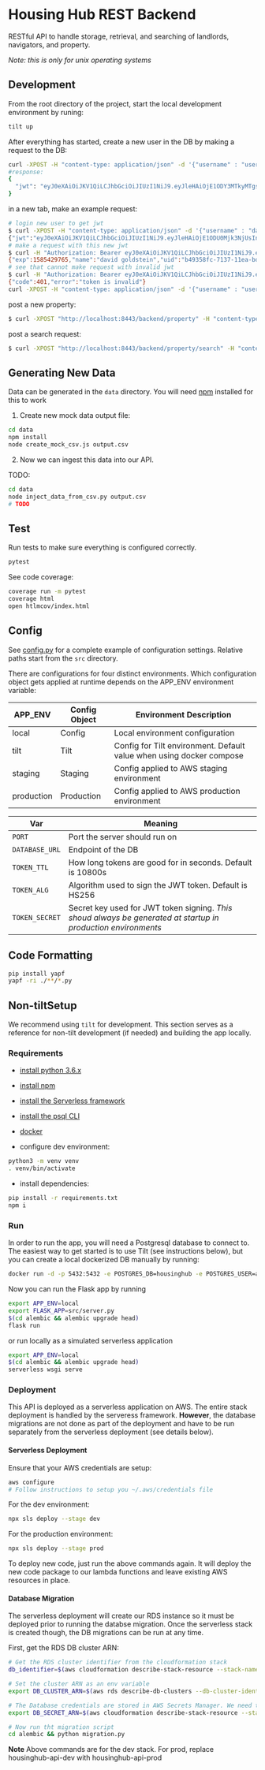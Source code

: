 # Housing Hub REST Backend 

RESTful API to handle storage, retrieval, and searching of landlords, navigators, and property.

*Note: this is only for unix operating systems*


## Development

From the root directory of the project, start the local development environment by runing:

```bash
tilt up
```

After everything has started, create a new user in the DB by making a request to the DB:

```bash
curl -XPOST -H "content-type: application/json" -d '{"username" : "user@gmail.com", "password" : "password", "role" : "navigator", "is_admin": true}' http://localhost:8443/backend/auth/register
#response:
{
  "jwt": "eyJ0eXAiOiJKV1QiLCJhbGciOiJIUzI1NiJ9.eyJleHAiOjE1ODY3MTkyMTgsInVpZCI6IjUxYjBiNjU0LWI0OTItNDgxOC1iYmI3LTVhNzFmY2FiYmE3MCIsInJvbGUiOiJuYXZpZ2F0b3IifQ.Zn0LsAPNkXXkV2x5wgaZuHrMEnWXMqFNSGdoWdkFiDk"
}
```

in a new tab, make an example request:
```bash
# login new user to get jwt
$ curl -XPOST -H "content-type: application/json" -d '{"username" : "david", "password" : "davidrulz"}' http://localhost:5000/auth/login 
{"jwt":"eyJ0eXAiOiJKV1QiLCJhbGciOiJIUzI1NiJ9.eyJleHAiOjE1ODU0Mjk3NjUsInVpZCI6ImI0OTM1OGZjLTcxMzctMTFlYS1iZDRmLWU0NzBiOGI2MTY4MyIsIm5hbWUiOiJkYXZpZCBnb2xkc3RlaW4ifQ.q6p91KS8iOme-K5baVlVSFBPW8K0kjdSJZ-IWSOF-cw"}
# make a request with this new jwt
$ curl -H "Authorization: Bearer eyJ0eXAiOiJKV1QiLCJhbGciOiJIUzI1NiJ9.eyJleHAiOjE1ODU0Mjk3NjUsInVpZCI6ImI0OTM1OGZjLTcxMzctMTFlYS1iZDRmLWU0NzBiOGI2MTY4MyIsIm5hbWUiOiJkYXZpZCBnb2xkc3RlaW4ifQ.q6p91KS8iOme-K5baVlVSFBPW8K0kjdSJZ-IWSOF-cw" http://localhost:5000/auth/status
{"exp":1585429765,"name":"david goldstein","uid":"b49358fc-7137-11ea-bd4f-e470b8b61683"}
# see that cannot make request with invalid jwt
$ curl -H "Authorization: Bearer eyJ0eXAiOiJKV1QiLCJhbGciOiJIUzI1NiJ9.eyJleHAiOjE1ODU0MzM0MjcsInVpZCI6IjNiOTJhZTVlLTcxNDAtMTFlYS1iZDRmLWU0NzBiOGI2MTY4MyIsIm5hbWUiOiJkYXZpZCBnb2xkc3RlaW4ifQ.j3bKF3YXalyHvFZ94LCZPN8HeuQEH5Bjbmusw-Js" http://localhost:5000/navigator
{"code":401,"error":"token is invalid"}
curl -XPOST -H "content-type: application/json" -d '{"username" : "user@gmail.com", "password" : "password", "role" : "navigator", "is_admin": true}' http://localhost:8443/backend/auth/register
```

post a new property: 

```bash
$ curl -XPOST "http://localhost:8443/backend/property" -H "content-type: application/json" -H "Authorization: Bearer eyJ0eXAiOiJKV1QiLCJhbGciOiJIUzI1NiJ9.eyJleHAiOjE1OTgzOTY5MTgsInVpZCI6IjE4YmNiODA4LThkNTEtNDNmOS05N2NkLThhNzNkOGNhOWRhOCIsInJvbGUiOiJuYXZpZ2F0b3IifQ.S2qB5YPLPnikvIQmxA1_WVwVOZrnSILMGUJfGvF5oq0" -d '{"address":"2101 JPA", "allow_criminal_records":true, "application_fee":5000,"background_screening_company":"Cville Background Screening","bathrooms":3,"bedrooms":4,"near_busstop":true,"contact_method":["phone"],"credit_screening_company":"Cville Credit Screening","date_first_available":"2020-06-30","deposit":700,"elevator":false,"floor":3,"has_basement":false,"housing_type":"apartment","is_available":true,"landlord_id":"842fbb73-e377-4914-bfc7-b442a3eef5ba","last_contact_date":"2020-03-20","last_contacted_by":"842fbb73-e377-4914-bfc7-b442a3eef5ba","last_month_rent_required":true,"listing_date":"2020-03-20","monthly_rent":700,"navigator_id":"842fbb73-e377-4914-bfc7-b442a3eef5ba","potential_month_available":5,"property_name":"Maywood Apartment","school_district":"CHS","shared_bathrooms":1,"unit_apt_no":"4","voucher_type_accepted":[],"voucher_type_not_accepted":[],"wheelchair_accessibility":true,"where_listed":["Zillow"],"year_available":2020,"zip_code":"22903"}'
```

post a search request: 

```bash
$ curl -XPOST "http://localhost:8443/backend/property/search" -H "content-type: application/json" -H "Authorization: Bearer eyJ0eXAiOiJKV1QiLCJhbGciOiJIUzI1NiJ9.eyJleHAiOjE1OTgzOTgyMjIsInVpZCI6IjE4YmNiODA4LThkNTEtNDNmOS05N2NkLThhNzNkOGNhOWRhOCIsInJvbGUiOiJuYXZpZ2F0b3IifQ.JCLGyQ3LwT-vJjmLmL6_RFSzmM0V-4JKPyyb7iUDvFU" -d '{ "pagination": { "page": 0, "results_per_page": 25}, "searchFields": { "bathrooms": 2, "bedrooms": 2, "date_available": "2008-10-11", "housing_type": ["apartment", "shared house"], "max_rent": 1000, "zip_code": ["22456", "22903", "22902"], "bus_line": true, "pets_allowed": true, "wheelchair_accessibility": true, "background_check_required": true} }'
```



## Generating New Data

Data can be generated in the `data` directory. You will need [npm](https://www.npmjs.com/get-npm) installed for this to work

1. Create new mock data output file:

```bash
cd data
npm install
node create_mock_csv.js output.csv
```

2. Now we can ingest this data into our API.

TODO:

```bash
cd data
node inject_data_from_csv.py output.csv
# TODO
```

## Test

Run tests to make sure everything is configured correctly.
```sh
pytest
```

See code coverage:
```sh
coverage run -m pytest
coverage html
open htlmcov/index.html
```

## Config

See [config.py](src/app/config.py) for a complete example of configuration settings. Relative paths start from the `src` directory.

There are configurations for four distinct environments. Which configuration object gets applied at runtime depends on the APP_ENV environment variable:

APP_ENV | Config Object | Environment Description
--------|---------------|-------------------------
local   | Config        | Local environment configuration
tilt    | Tilt          | Config for Tilt environment. Default value when using docker compose
staging | Staging       | Config applied to AWS staging environment
production | Production | Config applied to AWS production environment

Var | Meaning
--- | --- |
`PORT` | Port the server should run on
`DATABASE_URL` | Endpoint of the DB
`TOKEN_TTL` | How long tokens are good for in seconds. Default is 10800s
`TOKEN_ALG` | Algorithm used to sign the JWT token. Default is HS256
`TOKEN_SECRET` | Secret key used for JWT token signing. *This shoud always be generated at startup in production environments*

## Code Formatting

```sh
pip install yapf
yapf -ri ./**/*.py
```

## Non-tiltSetup

We recommend using `tilt` for development. This section serves as a reference for non-tilt development (if needed) and building the app locally.

### Requirements

- [install python 3.6.x](https://realpython.com/installing-python/)
- [install npm](https://www.npmjs.com/get-npm)
- [install the Serverless framework](https://serverless.com/framework/docs/providers/aws/guide/installation/)
- [install the psql CLI](https://www.pgcli.com/install)
- [docker](https://docs.docker.com/get-docker/)

- configure dev environment:

```bash
python3 -m venv venv
. venv/bin/activate
```

- install dependencies:

```bash
pip install -r requirements.txt
npm i
```

### Run

In order to run the app, you will need a Postgresql database to connect to. The easiest way to get started is to use Tilt (see instructions below), but you can create a local dockerized DB manually by running:

```sh
docker run -d -p 5432:5432 -e POSTGRES_DB=housinghub -e POSTGRES_USER=app -e POSTGRES_PASSWORD=apppassword postgres:11.7
```

Now you can run the Flask app by running 

```sh
export APP_ENV=local
export FLASK_APP=src/server.py
$(cd alembic && alembic upgrade head)
flask run
```

or run locally as a simulated serverless application
```sh
export APP_ENV=local
$(cd alembic && alembic upgrade head)
serverless wsgi serve
```

### Deployment 

This API is deployed as a serverless application on AWS. The entire stack deployment is handled by the serveress framework. **However**, the database migrations are not done as part of the deployment and have to be run separately from the serverless deployment (see details below).

#### Serverless Deployment

Ensure that your AWS credentials are setup:
```sh
aws configure
# Follow instructions to setup you ~/.aws/credentials file
```

For the dev environment:
```sh
npx sls deploy --stage dev
```

For the production environment:
```sh
npx sls deploy --stage prod
```

To deploy new code, just run the above commands again. It will deploy the new code package to our lambda functions and leave existing AWS resources in place. 

#### Database Migration

The serverless deployment will create our RDS instance so it must be deployed prior to running  the databse migration. Once the serverless stack is created though, the DB migrations can be run at any time. 

First, get the RDS DB cluster ARN:

```sh
# Get the RDS cluster identifier from the cloudformation stack
db_identifier=$(aws cloudformation describe-stack-resource --stack-name housinghub-api-dev --logical-resource-id housinghubDb --output json | jq -r '.StackResourceDetail.PhysicalResourceId')

# Set the cluster ARN as an env variable
export DB_CLUSTER_ARN=$(aws rds describe-db-clusters --db-cluster-identifier ${db_identifier} --output json | jq -r '.DBClusters[0].DBClusterArn')

# The Database credentials are stored in AWS Secrets Manager. We need to set the ARN of the secret as an env variable
export DB_SECRET_ARN=$(aws cloudformation describe-stack-resource --stack-name housinghub-api-dev --logical-resource-id housinghubDbSecret --output json | jq -r '.StackResourceDetail.PhysicalResourceId')

# Now run tht migration script
cd alembic && python migration.py
```

**Note** Above commands are for the dev stack. For prod, replace housinghub-api-dev with housinghub-api-prod


